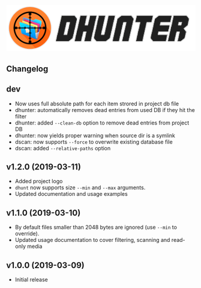  [![dhunter logo](img/logo.png)](https://github.com/MarcinOrlowski/dhunter)
 ---

## Changelog ##

dev
---
 * Now uses full absolute path for each item strored in project db file
 * dhunter: automatically removes dead entries from used DB if they hit the filter
 * dhunter: added `--clean-db` option to remove dead entries from project DB
 * dhunter: now yields proper warning when source dir is a symlink
 * dscan: now supports `--force` to overwrite existing database file
 * dscan: added `--relative-paths` option

v1.2.0 (2019-03-11)
-------------------
 * Added project logo
 * `dhunt` now supports size `--min` and `--max` arguments.
 * Updated documentation and usage examples 

v1.1.0 (2019-03-10)
-------------------
 * By default files smaller than 2048 bytes are ignored (use `--min` to override).
 * Updated usage documentation to cover filtering, scanning and read-only media

v1.0.0 (2019-03-09)
-------------------
 * Initial release
